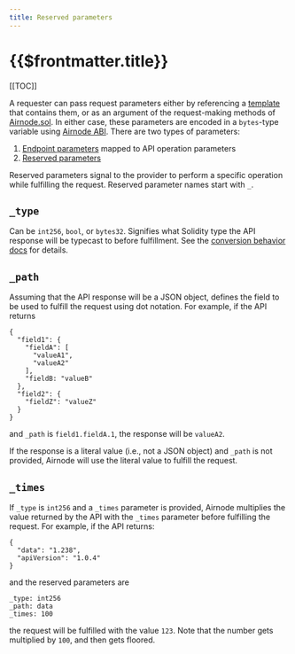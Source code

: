 ```yaml
---
title: Reserved parameters
---
```


# {{$frontmatter.title}}

<TocHeader />
[[TOC]]

A requester can pass request parameters either by referencing a [template](../../protocols/request-response/template.md) that contains them, or as an argument of the request-making methods of [Airnode.sol](../../protocols/request-response/general-structure.md#airnodesol).
In either case, these parameters are encoded in a `bytes`-type variable using [Airnode ABI](airnode-abi-specifications.md).
There are two types of parameters:

1. [Endpoint parameters](https://github.com/api3dao/api3-docs/blob/master/airnode/ois.md#55-parameters) mapped to API operation parameters
1. [Reserved parameters](https://github.com/api3dao/api3-docs/blob/master/airnode/ois.md#54-reservedparameters)

Reserved parameters signal to the provider to perform a specific operation while fulfilling the request.
Reserved parameter names start with `_`.

## `_type`

Can be `int256`, `bool`, or `bytes32`.
Signifies what Solidity type the API response will be typecast to before fulfillment.
See the [conversion behavior docs](https://github.com/api3dao/airnode/tree/pre-alpha/packages/adapter#conversion-behaviour) for details.

## `_path`

Assuming that the API response will be a JSON object, defines the field to be used to fulfill the request using dot notation.
For example, if the API returns
```
{
  "field1": {
    "fieldA": [
      "valueA1",
      "valueA2"
    ],
    "fieldB: "valueB"
  },
  "field2": {
    "fieldZ": "valueZ"
  }
}
```
and `_path` is `field1.fieldA.1`, the response will be `valueA2`.

If the response is a literal value (i.e., not a JSON object) and `_path` is not provided, Airnode will use the literal value to fulfill the request.

## `_times`

If `_type` is `int256` and a `_times` parameter is provided, Airnode multiplies the value returned by the API with the `_times` parameter before fulfilling the request.
For example, if the API returns:
```
{
  "data": "1.238",
  "apiVersion": "1.0.4"
}
```
and the reserved parameters are
```
_type: int256
_path: data
_times: 100
```
the request will be fulfilled with the value `123`.
Note that the number gets multiplied by `100`, and then gets floored.
